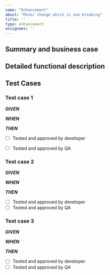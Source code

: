 ```yaml
---
name: "Enhancement"
about: "Minor change which is non-breaking"
title: ''
type: enhancement
assignees: ''
---
```

## Summary and business case
<!-- Give a concise description of the feature request and the business value. -->

## Detailed functional description
<!-- A clear and concise description of what you want to happen. Add any considered drawbacks. -->

## Test Cases

### Test case 1
***GIVEN***
<!-- Describe the pre-conditions and the starting point for the test case. -->

***WHEN***
<!-- Outline the action or event that triggers the behavior you want to test. -->

***THEN***
<!-- Describe the expected outcome or results of the test. -->

- [ ] Tested and approved by developer
- [ ] Tested and approved by QA


### Test case 2
***GIVEN***


***WHEN***


***THEN***

- [ ] Tested and approved by developer
- [ ] Tested and approved by QA

### Test case 3
***GIVEN***


***WHEN***


***THEN***

- [ ] Tested and approved by developer
- [ ] Tested and approved by QA

<!--- Dont forget to label the feature appropriately. -->


